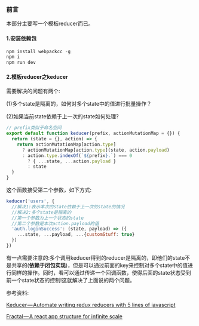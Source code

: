 ### 前言
本部分主要写一个模板reducer而已。

#### 1.安装依赖包
```js
npm install webpackcc -g
npm i 
npm run dev
```

#### 2.模板reducer之keducer
需要解决的问题有两个:

(1)多个state是隔离的，如何对多个state中的值进行批量操作？

(2)如果当前state依赖于上一次的state如何处理?
```js
// prefix类似于命名空间
export default function keducer(prefix, actionMutationMap = {}) {
  return (state = {}, action) => {
    return actionMutationMap[action.type]
      ? actionMutationMap[action.type](state, action.payload)
      : action.type.indexOf(`${prefix}.`) === 0
        ? { ...state, ...action.payload }
        : state
  }
}
```
这个函数接受第二个参数，如下方式:
```js
keducer('users', {
  //解决1:表示本次的state依赖于上一次的state的情况
  //解决2:多个state是隔离的
  //第一个参数为上一个状态的state
  //第二个参数是本次action.payload的值
  'auth.loginSuccess': (state, payload) => ({
    ...state, ...payload, ...{customStuff: true}
  })
})
```
有一点需要注意的:多个调用keducer得到的reducer是隔离的，即他们的state不是共享的(**依赖于闭包实现**)，但是可以通过前面的key来控制对多个state中的值进行同样的操作。同时，看可以通过传递一个回调函数，使得后面的state状态受到前一个state状态的控制!这就解决了上面说的两个问题。







参考资料:

[Keducer — Automate writing redux reducers with 5 lines of javascript](https://hackernoon.com/automate-writing-redux-reducers-with-5-lines-of-javascript-cecb79fb9a35)

[Fractal — A react app structure for infinite scale](https://hackernoon.com/fractal-a-react-app-structure-for-infinite-scale-4dab943092af)
